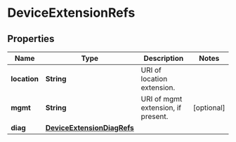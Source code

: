 
# DeviceExtensionRefs

## Properties
Name | Type | Description | Notes
------------ | ------------- | ------------- | -------------
**location** | **String** | URI of location extension. | 
**mgmt** | **String** | URI of mgmt extension, if present. |  [optional]
**diag** | [**DeviceExtensionDiagRefs**](DeviceExtensionDiagRefs.md) |  | 




